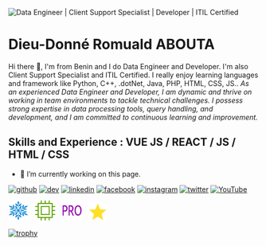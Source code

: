 ![**Data Engineer | Client Support Specialist | Developer | ITIL Certified**](https://arturssmirnovs.github.io/github-profile-readme-generator/images/banner.png)

# Dieu-Donné Romuald ABOUTA
Hi there 👋, I'm from Benin and I do Data Engineer and Developer. I'm also Client Support Specialist and ITIL Certified.
I really enjoy learning languages and framework like Python, C++, .dotNet, Java, PHP, HTML, CSS, JS..
*As an experienced Data Engineer and Developer, I am dynamic and thrive on working in team environments to tackle technical challenges. I possess strong expertise in data processing tools, query handling, and development, and I am committed to continuous learning and improvement.*

## Skills and Experience : VUE JS / REACT / JS / HTML / CSS

- 🔭 I’m currently working on this page. 


[<img src='https://cdn.jsdelivr.net/npm/simple-icons@3.0.1/icons/github.svg' alt='github' height='40'>](https://github.com/diabodon)  [<img src='https://cdn.jsdelivr.net/npm/simple-icons@3.0.1/icons/dev-dot-to.svg' alt='dev' height='40'>](https://dev.to/rabouta)  [<img src='https://cdn.jsdelivr.net/npm/simple-icons@3.0.1/icons/linkedin.svg' alt='linkedin' height='40'>](https://www.linkedin.com/in/romuald-abouta/)  [<img src='https://cdn.jsdelivr.net/npm/simple-icons@3.0.1/icons/facebook.svg' alt='facebook' height='40'>](https://www.facebook.com/diabodon)  [<img src='https://cdn.jsdelivr.net/npm/simple-icons@3.0.1/icons/instagram.svg' alt='instagram' height='40'>](https://www.instagram.com/tonton_ro/)  [<img src='https://cdn.jsdelivr.net/npm/simple-icons@3.0.1/icons/twitter.svg' alt='twitter' height='40'>](https://twitter.com/diabodon07)  [<img src='https://cdn.jsdelivr.net/npm/simple-icons@3.0.1/icons/youtube.svg' alt='YouTube' height='40'>](https://www.youtube.com/channel/UCBm1P52UxhpOVTRuB7uYXYg)  

<a href='https://archiveprogram.github.com/'><img src='https://raw.githubusercontent.com/acervenky/animated-github-badges/master/assets/acbadge.gif' width='40' height='40'></a> <a href='https://docs.github.com/en/developers'><img src='https://raw.githubusercontent.com/acervenky/animated-github-badges/master/assets/devbadge.gif' width='40' height='40'></a> <a href='https://github.com/pricing'><img src='https://raw.githubusercontent.com/acervenky/animated-github-badges/master/assets/pro.gif' width='40' height='40'></a> <a href='https://stars.github.com/'><img src='https://raw.githubusercontent.com/acervenky/animated-github-badges/master/assets/starbadge.gif' width='35' height='35'></a> 

[![trophy](https://github-profile-trophy.vercel.app/?username=diabodon)](https://github.com/ryo-ma/github-profile-trophy)

